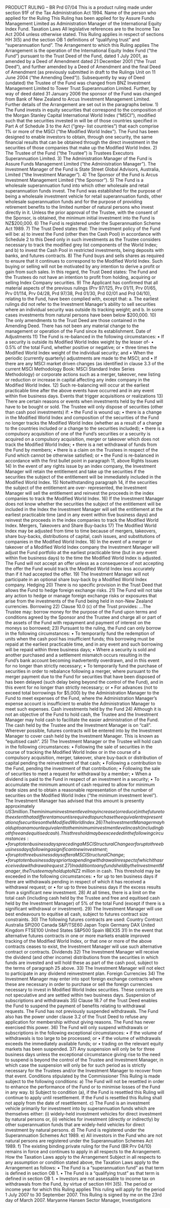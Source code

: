 PRODUCT RULING – BR Prd 07/04 This is a product ruling made under section 91F of the Tax Administration Act 1994. Name of the person who applied for the Ruling This Ruling has been applied for by Assure Funds Management Limited as Administration Manager of the International Equity Index Fund. Taxation Laws All legislative references are to the Income Tax Act 2004 unless otherwise stated. This Ruling applies in respect of sections HH 3(5) and the section OB 1 definitions of “qualifying trust” and “superannuation fund”. The Arrangement to which this Ruling applies The Arrangement is the operation of the International Equity Index Fund (“the Fund”) pursuant to the Trust Deed of the Fund, dated 1 July 2001, as amended by a Deed of Amendment dated 21 December 2001 (“the Trust Deed”), and further amended by a Deed of Amendment and the final Deed of Amendment (as previously submitted in draft to the Rulings Unit on 11 June 2004 (“the Amending Deed”)). Subsequently by way of Deed (undated) the Trustee of the Fund was changed from BNZ Investment Management Limited to Tower Trust Superannuation Limited. Further, by way of deed dated 31 January 2006 the sponsor of the Fund was changed from Bank of New Zealand to Arcus Investment Management Limited. Further details of the Arrangement are set out in the paragraphs below. 1) The Fund invests in equity securities that correspond to the composition of the Morgan Stanley Capital International World Index (“MSCI”), modified such that the securities invested in will be of those countries specified in Part A of Schedule 3 to the Act (“grey- list countries”) that each comprise 1% or more of the MSCI (“the Modified World Index”). The Fund has been designed to enable investors to obtain, through one security, the same financial results that can be obtained through the direct investment in the securities of those companies that make up the Modified World Index. 2) The Trustee of the Fund (“the Trustee”) is Trustees Executors Superannuation Limited. 3) The Administration Manager of the Fund is Assure Funds Management Limited (“the Administration Manager”). The Investment Manager of the Fund is State Street Global Advisors, Australia, Limited (“the Investment Manager”). 4) The Sponsor of the Fund is Arcus Investment Management Limited (“the Sponsor”). 5) The Fund is a wholesale superannuation fund into which other wholesale and retail superannuation funds invest. The Fund was established for the purpose of being a wholesale investment vehicle for retail superannuation funds, other wholesale superannuation funds and for the purpose of providing retirement benefits to the limited number of natural persons who invest directly in it. Unless the prior approval of the Trustee, with the consent of the Sponsor, is obtained, the minimum initial investment into the Fund is NZ$200,000. 6) The Fund is registered under the Superannuation Scheme Act 1989. 7) The Trust Deed states that: The investment policy of the Fund will be: a) to invest the Fund (other then the Cash Pool) in accordance with Schedule 2 to this Deed only in such investments as the Trustee considers necessary to track the modified grey list components of the World Index; and b) to invest the Cash Pool in restricted investments, being deposits with banks, and futures contracts. 8) The Fund buys and sells shares as required to ensure that it continues to correspond to the Modified World Index. Such buying or selling will not be motivated by any intention to derive a profit or gain from such sales. In this regard, the Trust Deed states: The Fund and the Trustees do not have an intention to profit from holding, acquiring or selling Index Company securities. 9) The Applicant has confirmed that all material aspects of the previous rulings (Prv 97/125, Prv 01/11, Prv 01/65, Prv 01/114, Prv 04/28, Prd 97/38, Prd 01/30, Prd 02/01 and Prd 04/10), relating to the Fund, have been complied with, except that: a. The earliest rulings did not refer to the Investment Manager’s ability to sell securities where an individual security was outside its tracking weight; and b. In some cases investments from natural persons have been below $200,000. 10) The only amendments to the Trust Deed are those contained in the Amending Deed. There has not been any material change to the management or operation of the Fund since its establishment. Date of Adjustments 11) The Fund is re-balanced in the following circumstances: • If a security is outside its Modified World Index weight by the lesser of- • 0.5% of the total Fund, whether positive or negative; or • three times the Modified World Index weight of the individual security; and • When the periodic (currently quarterly) adjustments are made to the MSCI; and • If there are any MSCI market driven changes (as identified in clause 3.3 of the current MSCI Methodology Book: MSCI Standard Index Series Methodology) or corporate actions such as a merger, takeover, new listing or reduction or increase in capital affecting any index company in the Modified World Index. 12) Such re-balancing will occur at the earliest practicable time after the above events have occurred and in any event within five business days. Events that trigger acquisitions or realizations 13) There are certain reasons or events when investments held by the Fund will have to be bought or sold. The Trustee will only dispose of securities (other than cash pool investments) if: • the Fund is wound up; • there is a change in the Modified World Index and composition of the securities of the Fund no longer tracks the Modified World Index (whether as a result of a change to the countries included or a change to the securities included); • there is a compulsory acquisition of one of the Fund’s securities or a security is acquired on a compulsory acquisition, merger or takeover which does not track the Modified World Index; • there is a net withdrawal of funds from the Fund by members; • there is a claim on the Trustees in respect of the Fund which cannot be otherwise satisfied; or • the Fund is re-balanced in accordance with the first bullet point in paragraph 11, above Rights Issues 14) In the event of any rights issue by an index company, the Investment Manager will retain the entitlement and take up the securities if the securities the subject of the entitlement will be immediately included in the Modified World Index. 15) Notwithstanding paragraph 14, if the securities the subject of the entitlement are over- represented, the Investment Manager will sell the entitlement and reinvest the proceeds in the index companies to track the Modified World Index. 16) If the Investment Manager does not know whether the securities the subject of the entitlement will be included in the Index the Investment Manager will sell the entitlement at the earliest practicable time (and in any event within five business days) and reinvest the proceeds in the index companies to track the Modified World Index. Mergers, Takeovers and Share Buy-backs 17) The Modified World Index may be adjusted from time to time because of mergers, takeovers, share buy-backs, distributions of capital, cash issues, and substitutions of companies in the Modified World Index. 18) In the event of a merger or takeover of a Modified World Index company the Investment Manager will adjust the Fund portfolio at the earliest practicable time (but in any event within five business days) to the time the Modified World Index is adjusted. The Fund will not accept an offer unless as a consequence of not accepting the offer the Fund would track the Modified World Index less accurately than if it had accepted the offer. 19) The Investment Manager will not participate in an optional share buy-back by a Modified World Index company. Hedging 20) There is no specific provision in the Trust Deed that allows the Fund to hedge foreign exchange risks. 21) The Fund will not take any action to hedge or manage foreign exchange risks or exposures that arise from the investments of the Fund being held in non-New Zealand currencies. Borrowing 22) Clause 10.0 (c) of the Trust provides: ...The Trustee may: borrow money for the purpose of the Fund upon terms and conditions agreed by the Sponsor and the Trustee and charge all or part of the assets of the Fund with repayment and payment of interest on the moneys so borrowed; 23) Pursuant to the ruling, the Fund can only borrow in the following circumstances: • To temporarily fund the redemption of units when the cash pool has insufficient funds; this borrowing must be repaid at the earliest practicable time, and in any event and such borrowing will be repaid within three business days; • Where a security is sold and another purchased and a settlement mismatch occurs resulting in the Fund’s bank account becoming inadvertently overdrawn, and in this event for no longer than strictly necessary; • To temporarily fund the purchase of securities in order to rebalance following a merger, where pursuant to the merger payment due to the Fund for securities that have been disposed of has been delayed (such delay being beyond the control of the Fund), and in this event for no longer than strictly necessary; or • For advances (not to exceed total borrowings for $5,000) by the Administration Manager to the Fund to meet expenses of the Fund, where the Administration Manager’s expense account is insufficient to enable the Administration Manager to meet such expenses. Cash investments held by the Fund 24) Although it is not an objective of the Fund to hold cash, the Trustee and the Investment Manager may hold cash to facilitate the easier administration of the Fund. The cash held by the Trustee and the Investment Manager is on “call”. Wherever possible, futures contracts will be entered into by the Investment Manager to cover cash held by the Investment Manager. This is known as “equitised cash”. 25) The Investment Manager or the Trustee will hold cash in the following circumstances: • Following the sale of securities in the course of tracking the Modified World Index or in the course of a compulsory acquisition, merger, takeover, share buy-back or distribution of capital pending the reinvestment of that cash; • Following a contribution to the Fund, pending the investment of that contribution; • Following the sale of securities to meet a request for withdrawal by a member; • When a dividend is paid to the Fund in respect of an investment in a security; • To accumulate the minimum amount of cash required to allow for minimum trade sizes and to obtain a reasonable representation of the number of securities on the Modified World Index (“the minimum investment level”). The Investment Manager has advised that this amount is presently approximately $US 3 million. The minimum investment level may increase (or reduce) in the future to the extent that a different amount is required to purchase the equivalent representation of securities on the Modified World Index. 26) The Investment Manager may hold up to an amount equivalent to the minimum investment level in cash (including both free and equitised cash). This threshold may be exceeded in the following circumstances: • for up to ten business days preceding a MSCI Structural Change or for up to three business days following a significant new investment; • for up to three business days after a MSCI Structural Change; • for up to ten business days prior to a pending withdrawal in respect of which it has received a withdrawal request. 27) In addition to any funds held by the Investment Manager, the Trustee may hold up to NZ$2 million in cash. This threshold may be exceeded in the following circumstances: • for up to ten business days if there are withdrawals pending in respect of which it has received a withdrawal request; or • for up to three business days if the excess results from a significant new investment. 28) At all times, there is a limit on the total cash (including cash held by the Trustee and free and equitised cash held by the Investment Manager) of 5% of the total Fund (except if there is a significant withdrawal or investment). 29) The Investment Manager will use best endeavours to equitise all cash, subject to futures contract size constraints. 30) The following futures contracts are used: Country Contract Australia SPI200 Canada S&P/TSE60 Japan Topix Germany DAX United Kingdom FTSE100 United States S&P500 Spain IBEX35 31) In the event that alternative futures contracts in one or more markets enable improved tracking of the Modified World Index, or that one or more of the above contracts ceases to exist, the Investment Manager will use such alternative contract or contracts. Dividends 32) The Investment Manager will receive the dividend (and other income) distributions from the securities in which funds are invested and will hold these as part of the cash pool, subject to the terms of paragraph 25 above. 33) The Investment Manager will not elect to participate in any dividend reinvestment plan. Foreign Currencies 34) The Investment Manager may enter into spot foreign exchange contracts where these are necessary in order to purchase or sell the foreign currencies necessary to invest in Modified World Index securities. These contracts are not speculative and are settled within two business days. Suspension of subscriptions and withdrawals 35) Clause 18.7 of the Trust Deed enables the Fund to suspend the payment of benefits relating to withdrawal requests. The Fund has not previously suspended withdrawals. The Fund also has the power under clause 3.2 of the Trust Deed to refuse any application for membership without giving reasons. The Fund has never exercised this power. 36) The Fund will only suspend withdrawals or subscriptions in the following exceptional circumstances: • if the volume of withdrawals is too large to be processed; or • if the volume of withdrawals exceeds the immediately available funds; or • trading on the relevant equity markets has been suspended. 37) Any suspension will only be for three business days unless the exceptional circumstance giving rise to the need to suspend is beyond the control of the Trustee and Investment Manager, in which case the suspension will only be for such period as is strictly necessary for the Trustees and/or the Investment Manager to recover from that event. Conditions stipulated by the Commissioner This Ruling is made subject to the following conditions: a) The Fund will not be resettled in order to enhance the performance of the Fund or to minimise losses of the Fund in any way. b) Subject to condition (a), if the Fund is resettled this Ruling will continue to apply until resettlement. If the Fund is resettled this Ruling shall not apply from the date of resettlement. c) The Fund is an investment vehicle primarily for investment into by superannuation funds which are themselves either: (i) widely-held investment vehicles for direct investment by natural persons or, (ii) vehicles for investment (directly or indirectly) by other superannuation funds that are widely-held vehicles for direct investment by natural persons. d) The Fund is registered under the Superannuation Schemes Act 1989. e) All investors in the Fund who are not natural persons are registered under the Superannuation Schemes Act 1989. f) The existing binding private ruling for the Fund (BR Prv 04/10) remains in force and continues to apply in all respects to the Arrangement. How the Taxation Laws apply to the Arrangement Subject in all respects to any assumption or condition stated above, the Taxation Laws apply to the Arrangement as follows: • The Fund is a “superannuation fund” as that term is defined in section OB 1. • The Fund is a “qualifying trust” as that term is defined in section OB 1. • Investors are not assessable to income tax on withdrawals from the Fund, by virtue of section HH 3(5). The period or income year for which this Ruling applies This ruling will apply for the period 1 July 2007 to 30 September 2007. This Ruling is signed by me on the 23rd day of March 2007. Maryanne Hansen Sector Manager, Investigations